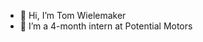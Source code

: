- 👋 Hi, I’m Tom Wielemaker
- 🌱 I’m a 4-month intern at Potential Motors


<!---
TWielemaker/TWielemaker is a ✨ special ✨ repository because its `README.md` (this file) appears on your GitHub profile.
You can click the Preview link to take a look at your changes.
--->
